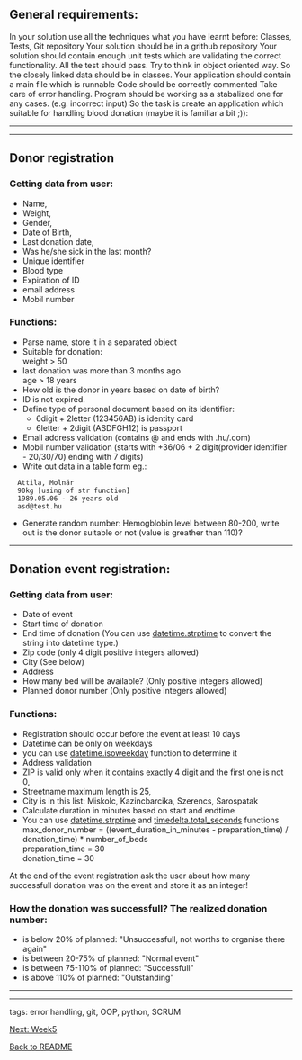 ## General requirements:

In your solution use all the techniques what you have learnt before: Classes, Tests, Git repository
Your solution should be in a grithub repository
Your solution should contain enough unit tests which are validating the correct functionality. All the test should pass.
Try to think in object oriented way. So the closely linked data should be in classes.
Your application should contain a main file which is runnable
Code should be correctly commented
Take care of error handling. Program should be working as a stabalized one for any cases. (e.g. incorrect input)
So the task is create an application which suitable for handling blood donation (maybe it is familiar a bit ;)):

----------------------------------------------------------------------
----------------------------------------------------------------------

## Donor registration

### Getting data from user:

* Name,
* Weight,
* Gender,
* Date of Birth,
* Last donation date,
* Was he/she sick in the last month?
* Unique identifier
* Blood type
* Expiration of ID
* email address
* Mobil number

### Functions:

* Parse name, store it in a separated object
* Suitable for donation:  
  weight > 50
* last donation was more than 3 months ago  
  age > 18 years
* How old is the donor in years based on date of birth?
* ID is not expired.
* Define type of personal document based on its identifier:
  * 6digit + 2letter (123456AB) is identity card
  * 6letter + 2digit (ASDFGH12) is passport
* Email address validation (contains @ and ends with .hu/.com)
* Mobil number validation (starts with +36/06 + 2 digit(provider identifier - 20/30/70) ending with 7 digits)
* Write out data in a table form eg.:
```
  Attila, Molnár
  90kg [using of str function]
  1989.05.06 - 26 years old
  asd@test.hu
```
* Generate random number: Hemogblobin level between 80-200, write out is the donor suitable or not (value is greather than 110)?

----------------------------------------

## Donation event registration:

### Getting data from user:

* Date of event
* Start time of donation
* End time of donation
  (You can use [datetime.strptime](https://docs.python.org/3.4/library/datetime.html#strftime-and-strptime-behavior) to convert the string into datetime type.)
* Zip code (only 4 digit positive integers allowed)
* City (See below)
* Address
* How many bed will be available? (Only positive integers allowed)
* Planned donor number (Only positive integers allowed)

### Functions:

* Registration should occur before the event at least 10 days
* Datetime can be only on weekdays
* you can use [datetime.isoweekday](https://docs.python.org/3.4/library/datetime.html#datetime.date.isoweekday) function to determine it
* Address validation
* ZIP is valid only when it contains exactly 4 digit and the first one is not 0,
* Streetname maximum length is 25,
* City is in this list: Miskolc, Kazincbarcika, Szerencs, Sarospatak
* Calculate duration in minutes based on start and endtime
* You can use [datetime.strptime](https://docs.python.org/3.4/library/datetime.html#strftime-and-strptime-behavior) and [timedelta.total_seconds](https://docs.python.org/3.4/library/datetime.html#datetime.timedelta.total_seconds) functions  
  max_donor_number = ((event_duration_in_minutes - preparation_time) / donation_time) * number_of_beds  
  preparation_time = 30  
  donation_time = 30

At the end of the event registration ask the user about how many successfull donation was on the event and store it as an integer!

### How the donation was successfull? The realized donation number:

* is below 20% of planned: "Unsuccessfull, not worths to organise there again"
* is between 20-75% of planned: "Normal event"
* is between 75-110% of planned: "Successfull"
* is above 110% of planned: "Outstanding"

--------------------------------------------------------
--------------------------------------------------------

tags: error handling, git, OOP, python, SCRUM

[Next: Week5](OrdersWeek5.md)

[Back to README](../README.md)
